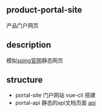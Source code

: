 ## product-portal-site
产品门户网页

## description
模拟[sping官网](https://spring.io/projects/spring-cloud#samples)静态网页

## structure
- portal-site 门户网站 vue-cli 搭建
- portal-api 静态的api文档页面 [api](https://cloud.spring.io/spring-cloud-bus/2.2.x/reference/html/)
